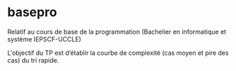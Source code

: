 # basepro
Relatif au cours de base de la programmation (Bachelier en informatique et système IEPSCF-UCCLE)

L'objectif du TP est d’établir la courbe de complexité (cas moyen et pire des cas) du tri rapide. 
